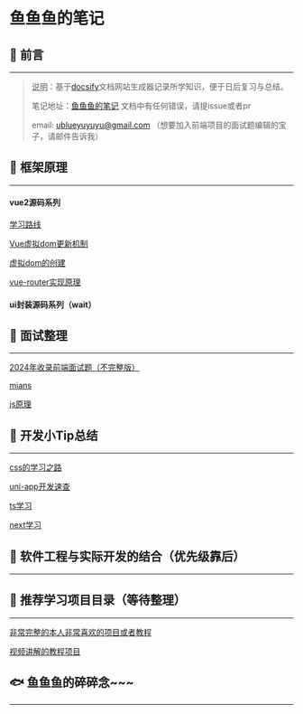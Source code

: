 <!--
 * @Author: blueyuyu ublueyuyuyu@gmail.com
 * @Date: 2024-08-22 22:58:19
 * @LastEditors: blueyuyu ublueyuyuyu@gmail.com
 * @LastEditTime: 2024-09-29 10:59:08
 * @FilePath: \fishNote\docs\README.md
 * @Description: 这是默认设置,请设置`customMade`, 打开koroFileHeader查看配置 进行设置: https://github.com/OBKoro1/koro1FileHeader/wiki/%E9%85%8D%E7%BD%AE
-->
# 鱼鱼鱼的笔记



##  📢  前言

------



> <u>说明</u>：基于[docsify](https://docsify.js.org/#/zh-cn/?id=docsify)文档网站生成器记录所学知识，便于日后复习与总结。
>
> 笔记地址：[鱼鱼鱼的笔记](https://blueyuyu.github.io/fishNote/)
> 文档中有任何错误，请提issue或者pr
>
> email: ublueyuyuyu@gmail.com （想要加入前端项目的面试题编辑的宝子，请邮件告诉我）


##  🧡  框架原理

------



#### **vue2源码系列**<!-- {docsify-ignore} -->

[学习路线](/vuePrinciple/day01.md)

[Vue虚拟dom更新机制](/vuePrinciple/day02.md)

[虚拟dom的创建](/vuePrinciple/day03.md)

[vue-router实现原理](/vuePrinciple/day04.md)



#### **ui封装源码系列（wait）**<!-- {docsify-ignore} -->





##  🧡  面试整理

------

[2024年收录前端面试题（不完整版）](/InterviewQuestions/Front-end-interview.md)

[mians](/InterviewQuestions/On-siteInterview.md)

[js原理](/js/JSprinciple.md)


##   💛  开发小Tip总结

------
[css的学习之路](/css/css.md)

[uni-app开发速查](/css/uniAppCss.md)

[ts学习](/tsLearning/example.md)

[next学习](/React/next/learning.md)

##  💚  软件工程与实际开发的结合（优先级靠后）

------





##   💙  推荐学习项目目录（等待整理）

------
[非常完整的本人非常喜欢的项目或者教程](/recommend/theMostRe.md)

[视频讲解的教程项目](/recommend/withTutorial.md)

##  🐟  鱼鱼鱼的碎碎念~~~

------

